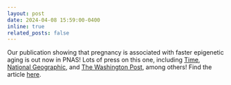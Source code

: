 ```yaml
---
layout: post
date: 2024-04-08 15:59:00-0400
inline: true
related_posts: false
---
```


Our publication showing that pregnancy is associated with faster epigenetic aging is out now in PNAS! Lots of press on this one, including [Time](https://time.com/6964684/pregnancy-age-faster/), [National Geographic](https://www.nationalgeographic.com/premium/article/pregnancy-aging-dna-genetics), and [The Washington Post](https://www.washingtonpost.com/wellness/2024/04/08/pregnancy-aging-biological-clocks/), among others! Find the article [here](https://www.pnas.org/doi/10.1073/pnas.2317290121#). 

